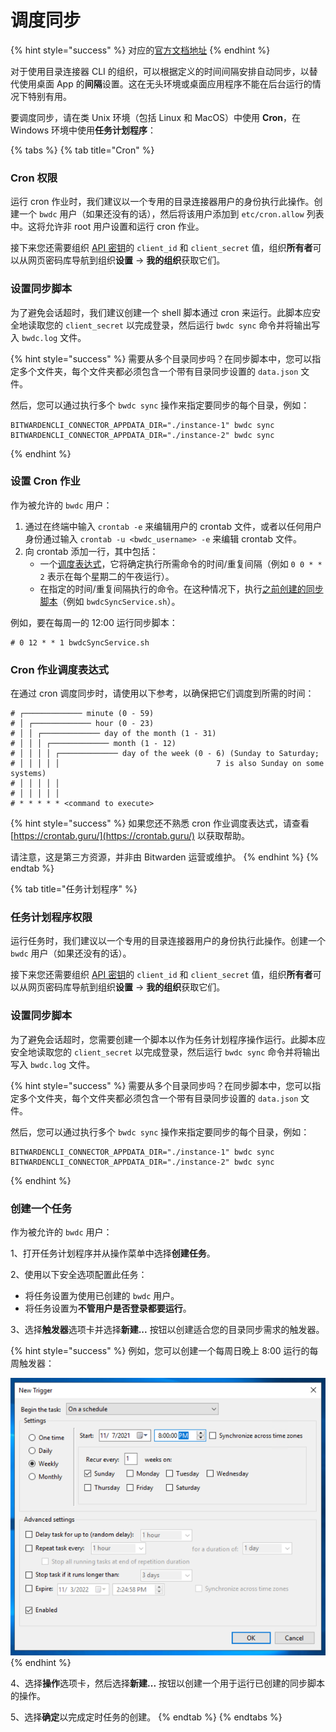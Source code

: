 # 调度同步

{% hint style="success" %}
对应的[官方文档地址](https://bitwarden.com/help/article/schedule-directory-sync/)
{% endhint %}

对于使用目录连接器 CLI 的组织，可以根据定义的时间间隔安排自动同步，以替代使用桌面 App 的**间隔**设置。这在无头环境或桌面应用程序不能在后台运行的情况下特别有用。

要调度同步，请在类 Unix 环境（包括 Linux 和 MacOS）中使用 **Cron**，在 Windows 环境中使用**任务计划程序**：

{% tabs %}
{% tab title="Cron" %}
### Cron 权限 <a href="#cron-permissions" id="cron-permissions"></a>

运行 cron 作业时，我们建议以一个专用的目录连接器用户的身份执行此操作。创建一个 `bwdc` 用户（如果还没有的话），然后将该用户添加到 `etc/cron.allow` 列表中。这将允许非 root 用户设置和运行 cron 作业。

接下来您还需要组织 [API 密钥](../organizations/bitwarden-public-api.md#authentication)的 `client_id` 和 `client_secret` 值，组织**所有者**可以从网页密码库导航到组织**设置** → **我的组织**获取它们。

### 设置同步脚本 <a href="#setup-a-sync-script" id="setup-a-sync-script"></a>

为了避免会话超时，我们建议创建一个 shell 脚本通过 cron 来运行。此脚本应安全地读取您的 `client_secret` 以完成登录，然后运行 `bwdc sync` 命令并将输出写入 `bwdc.log` 文件。

{% hint style="success" %}
需要从多个目录同步吗？在同步脚本中，您可以指定多个文件夹，每个文件夹都必须包含一个带有目录同步设置的 `data.json` 文件。

然后，您可以通过执行多个 `bwdc sync` 操作来指定要同步的每个目录，例如：

```shell
BITWARDENCLI_CONNECTOR_APPDATA_DIR="./instance-1" bwdc sync
BITWARDENCLI_CONNECTOR_APPDATA_DIR="./instance-2" bwdc sync
```
{% endhint %}

### 设置 Cron 作业 <a href="#setup-the-cron-job" id="setup-the-cron-job"></a>

作为被允许的 `bwdc` 用户：

1. 通过在终端中输入 `crontab -e` 来编辑用户的 crontab 文件，或者以任何用户身份通过输入 `crontab -u <bwdc_username> -e` 来编辑 crontab 文件。
2. 向 crontab 添加一行，其中包括：
   * 一个[调度表达式](schedule-a-sync.md#cron-job-scheduling-expressions)，它将确定执行所需命令的时间/重复间隔（例如 `0 0 * * 2` 表示在每个星期二的午夜运行）。
   * 在指定的时间/重复间隔执行的命令。在这种情况下，执行[之前创建的同步脚本](schedule-a-sync.md#setup-a-sync-script)（例如 `bwdcSyncService.sh`）。

例如，要在每周一的 12:00 运行同步脚本：

```systemd
# 0 12 * * 1 bwdcSyncService.sh
```

### Cron 作业调度表达式 <a href="#cron-job-scheduling-expressions" id="cron-job-scheduling-expressions"></a>

在通过 cron 调度同步时，请使用以下参考，以确保把它们调度到所需的时间：

```
# ┌───────────── minute (0 - 59)
# │ ┌───────────── hour (0 - 23)
# │ │ ┌───────────── day of the month (1 - 31)
# │ │ │ ┌───────────── month (1 - 12)
# │ │ │ │ ┌───────────── day of the week (0 - 6) (Sunday to Saturday;
# │ │ │ │ │                                   7 is also Sunday on some systems)
# │ │ │ │ │
# │ │ │ │ │
# * * * * * <command to execute>
```

{% hint style="success" %}
如果您还不熟悉 cron 作业调度表达式，请查看 [https://crontab.guru/](https://crontab.guru/) 以获取帮助。

请注意，这是第三方资源，并非由 Bitwarden 运营或维护。
{% endhint %}
{% endtab %}

{% tab title="任务计划程序" %}
### 任务计划程序权限

运行任务时，我们建议以一个专用的目录连接器用户的身份执行此操作。创建一个 `bwdc` 用户（如果还没有的话）。

接下来您还需要组织 [API 密钥](../organizations/bitwarden-public-api.md#authentication)的 `client_id` 和 `client_secret` 值，组织**所有者**可以从网页密码库导航到组织**设置** → **我的组织**获取它们。

### 设置同步脚本 <a href="#setup-a-sync-script" id="setup-a-sync-script"></a>

为了避免会话超时，您需要创建一个脚本以作为任务计划程序操作运行。此脚本应安全地读取您的 `client_secret` 以完成登录，然后运行 `bwdc sync` 命令并将输出写入 `bwdc.log` 文件。

{% hint style="success" %}
需要从多个目录同步吗？在同步脚本中，您可以指定多个文件夹，每个文件夹都必须包含一个带有目录同步设置的 `data.json` 文件。

然后，您可以通过执行多个 `bwdc sync` 操作来指定要同步的每个目录，例如：

```shell
BITWARDENCLI_CONNECTOR_APPDATA_DIR="./instance-1" bwdc sync
BITWARDENCLI_CONNECTOR_APPDATA_DIR="./instance-2" bwdc sync
```
{% endhint %}

### 创建一个任务

作为被允许的 `bwdc` 用户：

1、打开任务计划程序并从操作菜单中选择**创建任务**。

2、使用以下安全选项配置此任务：

* 将任务设置为使用已创建的 `bwdc` 用户。
* 将任务设置为**不管用户是否登录都要运行**。

3、选择**触发器**选项卡并选择**新建...** 按钮以创建适合您的目录同步需求的触发器。

{% hint style="success" %}
例如，您可以创建一个每周日晚上 8:00 运行的每周触发器：



![](<../.gitbook/assets/image (6).png>)
{% endhint %}

4、选择**操作**选项卡，然后选择**新建...** 按钮以创建一个用于运行已创建的同步脚本的操作。

5、选择**确定**以完成定时任务的创建。
{% endtab %}
{% endtabs %}
